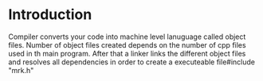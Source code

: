 # Introduction

Compiler converts your code into machine level lanuguage called object files. Number of object files created depends on the number of cpp files used in th main program. 
After that a linker links the different object files and resolves all dependencies in order to create a executeable file#include "mrk.h"
